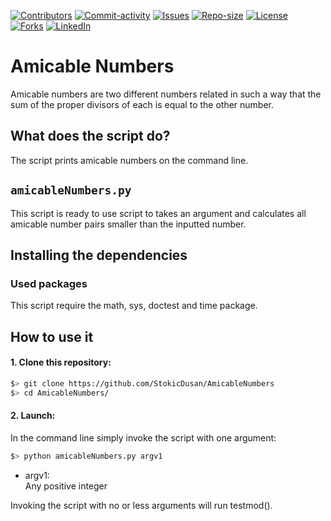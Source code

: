 [![Contributors][contributors-shield]][contributors-url]
[![Commit-activity][commit-activity-shield]][commit-activity-url]
[![Issues][issues-shield]][issues-url]
[![Repo-size][repo-size-shield]][repo-size-url]
[![License][license-shield]][license-url]  
[![Forks][forks-shield]][forks-url]
[![LinkedIn][linkedin-shield]][linkedin-url]

# Amicable Numbers

Amicable numbers are two different numbers related in such a way that the sum of the proper divisors of each is equal to the other number.

## What does the script do?
The script prints amicable numbers on the command line.

## `amicableNumbers.py`
This script is ready to use script to takes an argument and calculates all amicable number pairs smaller than the inputted number.

## Installing the dependencies

### Used packages
This script require the math, sys, doctest and time package.

## How to use it
#### 1. Clone this repository:
```zsh
$> git clone https://github.com/StokicDusan/AmicableNumbers
$> cd AmicableNumbers/
```
#### 2. Launch:
In the command line simply invoke the script with one argument:
```zsh
$> python amicableNumbers.py argv1
```
* argv1:  
Any positive integer  

Invoking the script with no or less arguments will run testmod().

[contributors-shield]: https://img.shields.io/github/contributors/StokicDusan/AmicableNumbers
[contributors-url]: https://github.com/StokicDusan/AmicableNumbers/graphs/contributors
[forks-shield]: https://img.shields.io/github/forks/StokicDusan/AmicableNumbers?style=social
[forks-url]: https://github.com/StokicDusan/AmicableNumbers/network/members
[issues-shield]: https://img.shields.io/github/issues/StokicDusan/AmicableNumbers
[issues-url]: https://github.com/StokicDusan/AmicableNumbers/issues
[commit-activity-shield]: https://img.shields.io/github/last-commit/StokicDusan/AmicableNumbers
[commit-activity-url]: https://github.com/StokicDusan/AmicableNumbers/graphs/commit-activity
[license-url]: https://github.com/StokicDusan/AmicableNumbers/blob/main/LICENSE
[license-shield]: https://img.shields.io/github/license/StokicDusan/AmicableNumbers
[repo-size-shield]: https://img.shields.io/github/repo-size/StokicDusan/AmicableNumbers
[repo-size-url]: https://img.shields.io/github/repo-size/StokicDusan/AmicableNumbers
[linkedin-shield]: https://img.shields.io/badge/LinkedIn-0077B5?style=plastice&logo=linkedin&logoColor=white
[linkedin-url]: https://linkedin.com/in/stokicdusan
